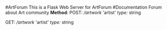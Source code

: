 #ArtForum
This is a Flask Web Server for ArtForum
#Documentation 
Forum about Art community
**Method**:
POST: _/artwork_
'artist' _type:_ string 

GET: _/artwork_
'artist' _type:_ string 